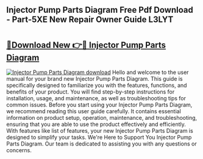 ## Injector Pump Parts Diagram Free Pdf Download - Part-5XE New Repair Owner Guide L3LYT

# <h2><a href="http://dfuncyg.blite.top/?on=Injector+Pump+Parts+Diagram">🔗Download New 👉🔴 Injector Pump Parts Diagram</a></h2>

[![Injector Pump Parts Diagram download](https://i.imgur.com/lujVjoI.png)](http://dfuncyg.blite.top/?on=Injector+Pump+Parts+Diagram)
Hello and welcome to the user manual for your brand new Injector Pump Parts Diagram. This guide is specifically designed to familiarize you with the features, functions, and benefits of your product. You will find step-by-step instructions for installation, usage, and maintenance, as well as troubleshooting tips for common issues. Before you start using your Injector Pump Parts Diagram, we recommend reading this user guide carefully. It contains essential information on product setup, operation, maintenance, and troubleshooting, ensuring that you are able to use the product effectively and efficiently. With features like list of features, your new Injector Pump Parts Diagram is designed to simplify your tasks. We're Here to Support You Injector Pump Parts Diagram. Our team is dedicated to assisting you with any questions or concerns.
